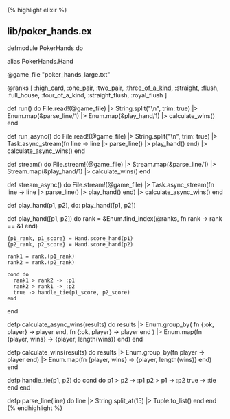 {% highlight elixir %}
## lib/poker_hands.ex

defmodule PokerHands do

  alias PokerHands.Hand

  @game_file "poker_hands_large.txt"

  @ranks [
    :high_card,
    :one_pair,
    :two_pair,
    :three_of_a_kind,
    :straight,
    :flush,
    :full_house,
    :four_of_a_kind,
    :straight_flush,
    :royal_flush
  ]

  def run() do
    File.read!(@game_file)
    |> String.split("\n", trim: true)
    |> Enum.map(&parse_line/1)
    |> Enum.map(&play_hand/1)
    |> calculate_wins()
  end

  def run_async() do
    File.read!(@game_file)
    |> String.split("\n", trim: true)
    |> Task.async_stream(fn line ->
      line
      |> parse_line()
      |> play_hand()
    end)
    |> calculate_async_wins()
  end

  def stream() do
    File.stream!(@game_file)
    |> Stream.map(&parse_line/1)
    |> Stream.map(&play_hand/1)
    |> calculate_wins()
  end

  def stream_async() do
    File.stream!(@game_file)
    |> Task.async_stream(fn line ->
      line
      |> parse_line()
      |> play_hand()
    end)
    |> calculate_async_wins()
  end

  def play_hand(p1, p2), do: play_hand([p1, p2])

  def play_hand([p1, p2]) do
    rank = &Enum.find_index(@ranks, fn rank -> rank == &1 end)

    {p1_rank, p1_score} = Hand.score_hand(p1)
    {p2_rank, p2_score} = Hand.score_hand(p2)

    rank1 = rank.(p1_rank)
    rank2 = rank.(p2_rank)

    cond do
      rank1 > rank2 -> :p1
      rank2 > rank1 -> :p2
      true -> handle_tie(p1_score, p2_score)
    end
  end

  defp calculate_async_wins(results) do
    results
    |> Enum.group_by(
      fn {:ok, player} -> player end,
      fn {:ok, player} -> player end
    )
    |> Enum.map(fn {player, wins} ->
      {player, length(wins)}
    end)
  end

  defp calculate_wins(results) do
    results
    |> Enum.group_by(fn player -> player end)
    |> Enum.map(fn {player, wins} ->
      {player, length(wins)}
    end)
  end

  defp handle_tie(p1, p2) do
    cond do
      p1 > p2 -> :p1
      p2 > p1 -> :p2
      true -> :tie
    end
  end

  defp parse_line(line) do
    line
    |> String.split_at(15)
    |> Tuple.to_list()
  end
end
{% endhighlight %}
